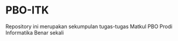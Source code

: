 # PBO-ITK
Repository ini merupakan sekumpulan tugas-tugas Matkul PBO Prodi Informatika 
Benar sekali
